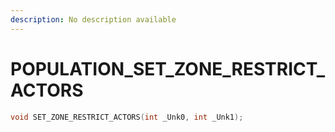 ```yaml
---
description: No description available 
---
```


# POPULATION\_SET_ZONE_RESTRICT_ACTORS

```cpp
void SET_ZONE_RESTRICT_ACTORS(int _Unk0, int _Unk1);
```